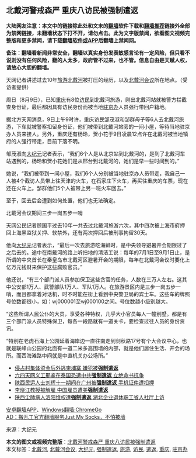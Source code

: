  <h2>北戴河警戒森严 重庆八访民被强制遣返</h2> <p class="notice"><b>大陆网友注意：本文中的链接除此处和文末的<a href="https://github.com/bannedbook/fanqiang" >翻墙</a>软件下载和<a href="https://github.com/killgcd/justmysocks/blob/master/README.md">翻墙推荐</a>链接外全部为禁网链接，未翻墙状态下打不开，请勿点击。此为文字版禁闻，欲看图文视频完整版和更多禁闻，请下载<a href="https://github.com/bannedbook/fanqiang">翻墙软件或APP</a>后翻墙上禁闻网。</p><p>备注：翻墙看新闻非常安全，翻墙以真实身份发表敏感言论有一定风险，但只看不说则没有任何风险，翻的人太多，政府管不过来，也不管。信息自由是天赋人权，请放心大胆的翻墙。</b></p>  <div class="entry"> <p id="conimg">天网记者讲述过去10年<a href="https://www.bannedbook.org/bnews/tag/%e6%97%85%e6%b8%b8/" class="st_tag internal_tag" rel="tag" title="标签 旅游 下的日志">旅游</a><a href="https://www.bannedbook.org/bnews/tag/%E5%8C%97%E6%88%B4%E6%B2%B3/" class="st_tag internal_tag" rel="tag" title="标签 北戴河 下的日志">北戴河</a>被打压的经历，以及<a href="https://www.bannedbook.org/bnews/tag/%e5%8c%97%e6%88%b4%e6%b2%b3%e4%bc%9a%e8%ae%ae/" class="st_tag internal_tag" rel="tag" title="标签 北戴河会议 下的日志">北戴河会议</a>所在地点。（受访者提供）</p> <p>周日（8月9日），已知<a href="https://www.bannedbook.org/bnews/tag/%e9%87%8d%e5%ba%86/" class="st_tag internal_tag" rel="tag" title="标签 重庆 下的日志">重庆</a>有8位<a href="https://www.bannedbook.org/bnews/tag/%e8%ae%bf%e6%b0%91/" class="st_tag internal_tag" rel="tag" title="标签 访民 下的日志">访民</a>到北戴河旅游，刚出北戴河站就被警方拦截查身份证，最后都因具有访民身份而被当地<a href="https://www.bannedbook.org/bnews/tag/%e9%a9%bb%e4%ba%ac%e5%8a%9e/" class="st_tag internal_tag" rel="tag" title="标签 驻京办 下的日志">驻京办</a>人员强行带回户籍地。</p> <p>据北方天网消息，9日上午9时许，重庆访民邹茂淑和邹群母子等6人去北戴河旅游，下车就被警察扣留身份证，他们被带到北戴河站旁的一间小屋，等待当地驻京办人员来接人。另外，重庆还有杨玲，贺小花于9日凌晨12点许在北戴河被当地镇府的人强行带走，目前下落不明。</p> <p>邹茂淑向<span class='wp_keywordlink_affiliate'><a href="http://www.epochtimes.com/" title="大纪元" target="_blank">大纪元</a></span>记者表示，“我们6个人是从北京站到北戴河的，是到了北戴河车站遇到的，杨玲和贺小花她们是从邢台到北戴河的，她们是早一些时间到的。”</p>  <p>她说，“我们被带到一间小屋，我们6个人分别被当地驻京办人员带走，我自己一人被4个截访人员带上往天津的火车，在石家庄下火车，再买往重庆的车票，现在还在火车上。邹群他们5个人被带上另一班火车回去。”</p> <p>至于，回去后会遭到如何处置，他们也无法确定。</p> <p>北戴河会议期间三步一岗五步一哨</p> <p>天网公民记者顾国平过去10年一共去过北戴河旅游六次，其中四次被上海市府押回上海黑监狱关押、软禁外，还有两次押回后被刑事拘留30天。</p>  <p>他向<a href="https://www.bannedbook.org/bnews/tag/%e5%a4%a7%e7%ba%aa%e5%85%83/" class="st_tag internal_tag" rel="tag" title="标签 大纪元 下的日志">大纪元</a>记者表示，“最后一次去旅游吃海鲜时，是中央领导避暑开会期限过了之后去的。途中在南戴河的路上听扫地的清洁工说：每年的7月1日至9月1日止，是所谓的中央首长在秦皇岛市北戴河区避暑开会的期限，每年在北戴河会议时要化上亿万元钱财来保护这些腐败官员。”</p> <p>他还说，“有三个部门派人员参加保卫这些贪官的任务，人数在三万人左右。这其中公安部1万人、武警部队1万人、军队1万人。在旅游景区内是三步一岗五步一哨，而且都拿着对话机，时不时能在街上看到中央警卫局的宾士车。这些车的牌照号位数都很小，如：wj000001至wj000100之间。号位数越小级别越大。</p> <p>“这些所谓人民公仆的大员，享受各种特权，几乎大小官员每人一幢别墅。都是有三个部门派人员特殊保卫，每各一段路就有一道关卡，要检查过往人员的身份资讯。</p> <p>“特别在老虎石海上公园延着海岸边一直往南走到剑秋路17号有个大会议中心，也就是联峰山公园的北面有一道二米多高围墙的内部，就是他们居住生活、开会的场所。而西海滩路中间就是中直机关办公场所。”</p>  <ul class='op-related-articles' title='相关阅读'> <li><a href='https://www.bannedbook.org/bnews/baitai/20191214/1240988.html' target='_blank'>侵占村集体资金后外逃柬埔寨 嫌犯被<b>强制遣返</b></a></li> <li><a href='https://www.bannedbook.org/bnews/cbnews/20191204/1234984.html' target='_blank'>六四天网义工邢鉴在泰国恐遭中共<b>强制遣返</b> 立绝命书抗争</a></li> <li><a href='https://www.bannedbook.org/bnews/renquan/xgmyd/20191009/1204281.html' target='_blank'>陕西民运人士刘辉十一期间在广州被<b>强制遣返</b> 手机证件遭扣押</a></li> <li><a href='https://www.bannedbook.org/bnews/baitai/20190525/1133207.html' target='_blank'>李晓江教授被解雇 中国雇员遭美<b>强制遣返</b></a></li> <li><a href='https://www.bannedbook.org/bnews/headline/20190515/1128625.html' target='_blank'>陕西尘肺病人洛阳维权遭<b>强制遣返</b> 湖北企业退休职工省人社厅上访</a></li> </ul> <div class="texttj"> <a href="https://github.com/bannedbook/fanqiang/wiki/%E7%A6%81%E9%97%BB%E7%BD%91%E5%AE%89%E5%8D%93%E7%BF%BB%E5%A2%99%E6%96%B0%E9%97%BBAPP" target="_blank">安卓翻墙APP</a>、<a href="https://github.com/bannedbook/fanqiang/wiki/Chrome%E4%B8%80%E9%94%AE%E7%BF%BB%E5%A2%99%E5%8C%85" target="_blank">Windows翻墙:ChromeGo</a><br/> <a href="https://github.com/killgcd/justmysocks/blob/master/README.md" target="_blank">AD：搬瓦工官方翻墙服务Just My Socks，不怕被墙</a> </div><p> 来源：大纪元 </p><a name='sharetosocial'></a>         <div><b>本文的图文或视频完整版</b>：<a href='https://www.bannedbook.org/bnews/cbnews/20200811/1378231.html'>北戴河警戒森严 重庆八访民被强制遣返</a></div>  </div><!--END ENTRY--> <div class="postfooter"> <div>本文标签：<a href="https://www.bannedbook.org/bnews/tag/%E5%8C%97%E6%88%B4%E6%B2%B3/" rel="tag">北戴河</a>, <a href="https://www.bannedbook.org/bnews/tag/%e5%8c%97%e6%88%b4%e6%b2%b3%e4%bc%9a%e8%ae%ae/" rel="tag">北戴河会议</a>, <a href="https://www.bannedbook.org/bnews/tag/%e5%a4%a7%e7%ba%aa%e5%85%83/" rel="tag">大纪元</a>, <a href="https://www.bannedbook.org/bnews/tag/%E5%BC%BA%E5%88%B6%E9%81%A3%E8%BF%94/" rel="tag">强制遣返</a>, <a href="https://www.bannedbook.org/bnews/tag/%e6%97%85%e6%b8%b8/" rel="tag">旅游</a>, <a href="https://www.bannedbook.org/bnews/tag/%e8%ae%bf%e6%b0%91/" rel="tag">访民</a>, <a href="https://www.bannedbook.org/bnews/tag/%e9%81%a3%e8%bf%94/" rel="tag">遣返</a>, <a href="https://www.bannedbook.org/bnews/tag/%e9%87%8d%e5%ba%86/" rel="tag">重庆</a>, <a href="https://www.bannedbook.org/bnews/tag/%e9%a9%bb%e4%ba%ac%e5%8a%9e/" rel="tag">驻京办</a></div>  </div><!--END POSTFOOTER--> 